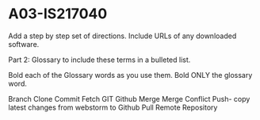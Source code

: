 # A03-IS217040
Add a step by step set of directions. Include URLs of any downloaded software.

 

Part 2: Glossary to include these terms in a bulleted list.

Bold each of the Glossary words as you use them.  Bold ONLY the glossary word.

Branch
Clone
Commit
Fetch
GIT
Github
Merge
Merge Conflict
Push- copy latest changes from webstorm to Github
Pull
Remote
Repository
